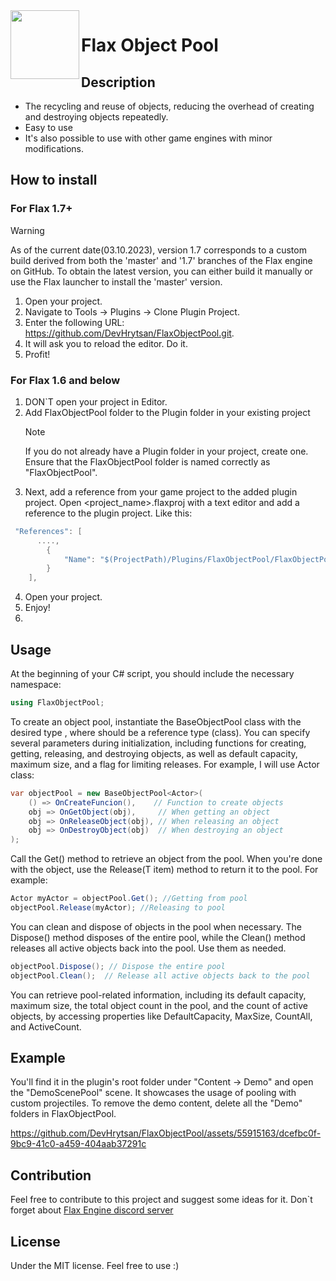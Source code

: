 <img align="left" src="https://github.com/DevHrytsan/FlaxObjectPool/assets/55915163/23808ea6-9a3b-4c0b-8900-e9232af98c5a" width="110px"/>
<h1>Flax Object Pool</h1>

## Description
- The recycling and reuse of objects, reducing the overhead of creating and destroying objects repeatedly.
- Easy to use
- It's also possible to use with other game engines with minor modifications.
  
## How to install
### For Flax 1.7+ 
> [!WARNING]
> As of the current date(03.10.2023), version 1.7 corresponds to a custom build derived from both the 'master' and '1.7' branches of the Flax engine on GitHub.
> To obtain the latest version, you can either build it manually or use the Flax launcher to install the 'master' version.

1. Open your project.
2. Navigate to Tools -> Plugins -> Clone Plugin Project.
3. Enter the following URL: https://github.com/DevHrytsan/FlaxObjectPool.git.
4. It will ask you to reload the editor. Do it.
5. Profit!
### For Flax 1.6 and below
1. DON`T open your project in Editor.
2. Add FlaxObjectPool folder to the Plugin folder in your existing project
   > [!NOTE]
   > If you do not already have a Plugin folder in your project, create one.
   > Ensure that the FlaxObjectPool folder is named correctly as "FlaxObjectPool".
3. Next, add a reference from your game project to the added plugin project. Open <project_name>.flaxproj with a text editor and add a reference to the plugin project.
Like this:
``` csharp
 "References": [
      ....,
        {
            "Name": "$(ProjectPath)/Plugins/FlaxObjectPool/FlaxObjectPool.flaxproj"
        }
    ],
```
4. Open your project.
5. Enjoy!
6. 
## Usage
At the beginning of your C# script, you should include the necessary namespace:
```csharp
using FlaxObjectPool;
```
To create an object pool, instantiate the BaseObjectPool class with the desired type <T>, where <T> should be a reference type (class). You can specify several parameters during initialization, including functions for creating, getting, releasing, and destroying objects, as well as default capacity, maximum size, and a flag for limiting releases. For example, I will use Actor class:
```csharp
var objectPool = new BaseObjectPool<Actor>(
    () => OnCreateFuncion(),    // Function to create objects
    obj => OnGetObject(obj),     // When getting an object
    obj => OnReleaseObject(obj), // When releasing an object
    obj => OnDestroyObject(obj)  // When destroying an object
);
```

Call the Get() method to retrieve an object from the pool. When you're done with the object, use the Release(T item) method to return it to the pool. For example:
``` csharp
Actor myActor = objectPool.Get(); //Getting from pool
objectPool.Release(myActor); //Releasing to pool
```
You can clean and dispose of objects in the pool when necessary. The Dispose() method disposes of the entire pool, while the Clean() method releases all active objects back into the pool. Use them as needed.
``` csharp
objectPool.Dispose(); // Dispose the entire pool
objectPool.Clean();  // Release all active objects back to the pool
```
You can retrieve pool-related information, including its default capacity, maximum size, the total object count in the pool, and the count of active objects, by accessing properties like DefaultCapacity, MaxSize, CountAll, and ActiveCount.
## Example 
You'll find it in the plugin's root folder under "Content -> Demo" and open the "DemoScenePool" scene. It showcases the usage of pooling with custom projectiles. To remove the demo content, delete all the "Demo" folders in FlaxObjectPool.

https://github.com/DevHrytsan/FlaxObjectPool/assets/55915163/dcefbc0f-9bc9-41c0-a459-404aab37291c

## Contribution
Feel free to contribute to this project and suggest some ideas for it. Don`t forget about [Flax Engine discord server](https://discord.com/invite/yFBCmY9)
## License
Under the MIT license. Feel free to use :)


